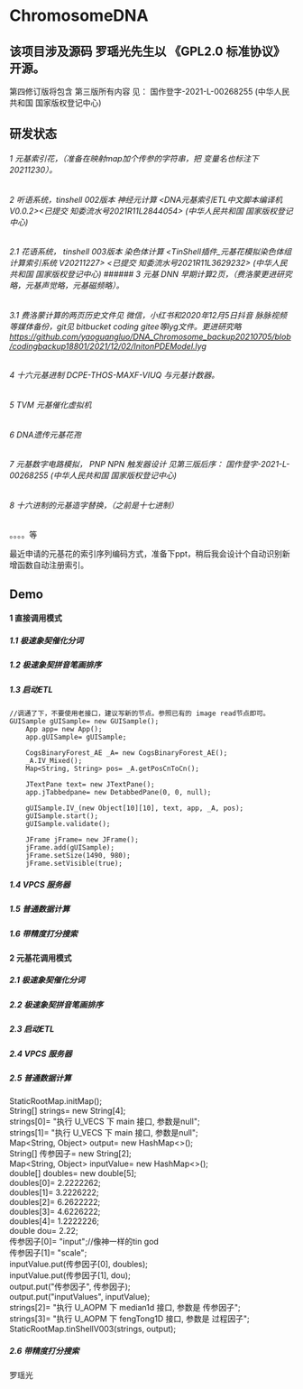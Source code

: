 # ChromosomeDNA
## 该项目涉及源码 罗瑶光先生以 《GPL2.0 标准协议》 开源。     
                                           
第四修订版将包含 第三版所有内容 见： 国作登字-2021-L-00268255 (中华人民共和国 国家版权登记中心)           
## 研发状态              
###### 1 元基索引花，（准备在映射map加个传参的字符串，把 变量名也标注下 20211230）。             
###### 2 听语系统，tinshell 002版本  神经元计算  <DNA元基索引ETL中文脚本编译机V0.0.2><已提交 知委流水号2021R11L2844054>	(中华人民共和国 国家版权登记中心)                            
###### 2.1 花语系统， tinshell 003版本  染色体计算 <TinShell插件_元基花模拟染色体组计算索引系统 V20211227> <已提交 知委流水号2021R11L3629232> (中华人民共和国 国家版权登记中心)          ###### 3 元基 DNN 早期计算2页，（费洛蒙更进研究略，元基声觉略，元基磁频略）。              
###### 3.1 费洛蒙计算的两页历史文件见 微信，小红书和2020年12月5日抖音 脉脉视频等媒体备份，git见 bitbucket coding gitee等lyg文件。更进研究略                           https://github.com/yaoguangluo/DNA_Chromosome_backup20210705/blob/codingbackup18801/2021/12/02/InitonPDEModel.lyg           
###### 4 十六元基进制 DCPE-THOS-MAXF-VIUQ 与元基计数器。              
###### 5 TVM 元基催化虚拟机                   
###### 6 DNA遗传元基花孢              
###### 7 元基数字电路模拟， PNP NPN 触发器设计   见第三版后序： 国作登字-2021-L-00268255 (中华人民共和国 国家版权登记中心)                        
###### 8 十六进制的元基造字替换，（之前是十七进制）                    
。。。。等                             
              
最近申请的元基花的索引序列编码方式，准备下ppt，稍后我会设计个自动识别新增函数自动注册索引。 
## Demo 
#### 1 直接调用模式
##### 1.1 极速象契催化分词
##### 1.2 极速象契拼音笔画排序
##### 1.3 启动ETL
    //调通了下，不要使用老接口，建议写新的节点。参照已有的 image read节点即可。
    GUISample gUISample= new GUISample();
		App app= new App();
		app.gUISample= gUISample;

		CogsBinaryForest_AE _A= new CogsBinaryForest_AE();
		_A.IV_Mixed();
		Map<String, String> pos= _A.getPosCnToCn();

		JTextPane text= new JTextPane();
		app.jTabbedpane= new DetabbedPane(0, 0, null);

		gUISample.IV_(new Object[10][10], text, app, _A, pos);
		gUISample.start();	
		gUISample.validate();

		JFrame jFrame= new JFrame();
		jFrame.add(gUISample);
		jFrame.setSize(1490, 980);
		jFrame.setVisible(true);	
##### 1.4 VPCS 服务器
##### 1.5 普通数据计算 
##### 1.6 带精度打分搜索

#### 2 元基花调用模式
##### 2.1 极速象契催化分词
##### 2.2 极速象契拼音笔画排序
##### 2.3 启动ETL
##### 2.4 VPCS 服务器                      
##### 2.5 普通数据计算                      
StaticRootMap.initMap();                      
String[] strings= new String[4];                      
strings[0]= "执行 U_VECS 下 main 接口, 参数是null";                      
strings[1]= "执行 U_VECS 下 main 接口, 参数是null";                      
Map<String, Object> output= new HashMap<>();                      
String[] 传参因子= new String[2];                      
Map<String, Object> inputValue= new HashMap<>();                       
double[] doubles= new double[5];                      
doubles[0]= 2.2222262;                      
doubles[1]= 3.2226222;                      
doubles[2]= 6.2622222;                      
doubles[3]= 4.6226222;                      
doubles[4]= 1.2222226;                      
double dou= 2.22;                      
传参因子[0]= "input";//像神一样的tin god                      
传参因子[1]= "scale";                      
inputValue.put(传参因子[0], doubles);                      
inputValue.put(传参因子[1], dou);                      
output.put("传参因子", 传参因子);                      
output.put("inputValues", inputValue);                      
strings[2]= "执行 U_AOPM 下 median1d 接口, 参数是 传参因子";                      
strings[3]= "执行 U_AOPM 下 fengTong1D 接口, 参数是 过程因子";                      
StaticRootMap.tinShellV003(strings, output);                      

##### 2.6 带精度打分搜索                       

             
罗瑶光             
             
